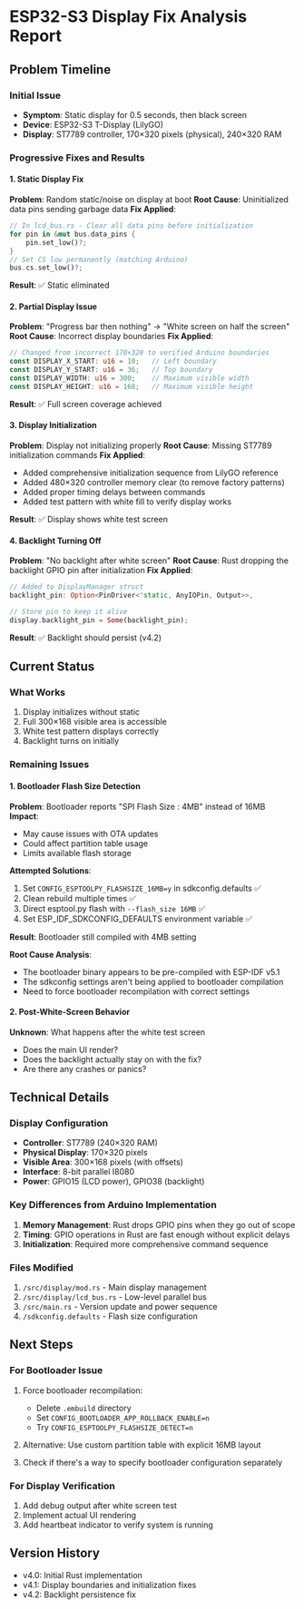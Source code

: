 # ESP32-S3 Display Fix Analysis Report

## Problem Timeline

### Initial Issue
- **Symptom**: Static display for 0.5 seconds, then black screen
- **Device**: ESP32-S3 T-Display (LilyGO)
- **Display**: ST7789 controller, 170×320 pixels (physical), 240×320 RAM

### Progressive Fixes and Results

#### 1. Static Display Fix
**Problem**: Random static/noise on display at boot
**Root Cause**: Uninitialized data pins sending garbage data
**Fix Applied**:
```rust
// In lcd_bus.rs - Clear all data pins before initialization
for pin in &mut bus.data_pins {
    pin.set_low()?;
}
// Set CS low permanently (matching Arduino)
bus.cs.set_low()?;
```
**Result**: ✅ Static eliminated

#### 2. Partial Display Issue
**Problem**: "Progress bar then nothing" → "White screen on half the screen"
**Root Cause**: Incorrect display boundaries
**Fix Applied**:
```rust
// Changed from incorrect 170×320 to verified Arduino boundaries
const DISPLAY_X_START: u16 = 10;   // Left boundary 
const DISPLAY_Y_START: u16 = 36;   // Top boundary
const DISPLAY_WIDTH: u16 = 300;    // Maximum visible width
const DISPLAY_HEIGHT: u16 = 168;   // Maximum visible height
```
**Result**: ✅ Full screen coverage achieved

#### 3. Display Initialization
**Problem**: Display not initializing properly
**Root Cause**: Missing ST7789 initialization commands
**Fix Applied**:
- Added comprehensive initialization sequence from LilyGO reference
- Added 480×320 controller memory clear (to remove factory patterns)
- Added proper timing delays between commands
- Added test pattern with white fill to verify display works

**Result**: ✅ Display shows white test screen

#### 4. Backlight Turning Off
**Problem**: "No backlight after white screen"
**Root Cause**: Rust dropping the backlight GPIO pin after initialization
**Fix Applied**:
```rust
// Added to DisplayManager struct
backlight_pin: Option<PinDriver<'static, AnyIOPin, Output>>,

// Store pin to keep it alive
display.backlight_pin = Some(backlight_pin);
```
**Result**: ✅ Backlight should persist (v4.2)

## Current Status

### What Works
1. Display initializes without static
2. Full 300×168 visible area is accessible
3. White test pattern displays correctly
4. Backlight turns on initially

### Remaining Issues

#### 1. Bootloader Flash Size Detection
**Problem**: Bootloader reports "SPI Flash Size : 4MB" instead of 16MB
**Impact**: 
- May cause issues with OTA updates
- Could affect partition table usage
- Limits available flash storage

**Attempted Solutions**:
1. Set `CONFIG_ESPTOOLPY_FLASHSIZE_16MB=y` in sdkconfig.defaults ✅
2. Clean rebuild multiple times ✅
3. Direct esptool.py flash with `--flash_size 16MB` ✅
4. Set ESP_IDF_SDKCONFIG_DEFAULTS environment variable ✅

**Result**: Bootloader still compiled with 4MB setting

**Root Cause Analysis**:
- The bootloader binary appears to be pre-compiled with ESP-IDF v5.1
- The sdkconfig settings aren't being applied to bootloader compilation
- Need to force bootloader recompilation with correct settings

#### 2. Post-White-Screen Behavior
**Unknown**: What happens after the white test screen
- Does the main UI render?
- Does the backlight actually stay on with the fix?
- Are there any crashes or panics?

## Technical Details

### Display Configuration
- **Controller**: ST7789 (240×320 RAM)
- **Physical Display**: 170×320 pixels
- **Visible Area**: 300×168 pixels (with offsets)
- **Interface**: 8-bit parallel I8080
- **Power**: GPIO15 (LCD power), GPIO38 (backlight)

### Key Differences from Arduino Implementation
1. **Memory Management**: Rust drops GPIO pins when they go out of scope
2. **Timing**: GPIO operations in Rust are fast enough without explicit delays
3. **Initialization**: Required more comprehensive command sequence

### Files Modified
1. `/src/display/mod.rs` - Main display management
2. `/src/display/lcd_bus.rs` - Low-level parallel bus
3. `/src/main.rs` - Version update and power sequence
4. `/sdkconfig.defaults` - Flash size configuration

## Next Steps

### For Bootloader Issue
1. Force bootloader recompilation:
   - Delete `.embuild` directory
   - Set `CONFIG_BOOTLOADER_APP_ROLLBACK_ENABLE=n`
   - Try `CONFIG_ESPTOOLPY_FLASHSIZE_DETECT=n`

2. Alternative: Use custom partition table with explicit 16MB layout

3. Check if there's a way to specify bootloader configuration separately

### For Display Verification
1. Add debug output after white screen test
2. Implement actual UI rendering
3. Add heartbeat indicator to verify system is running

## Version History
- v4.0: Initial Rust implementation
- v4.1: Display boundaries and initialization fixes
- v4.2: Backlight persistence fix
